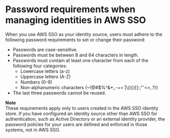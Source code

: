 # Password requirements when managing identities in AWS SSO<a name="password-requirements"></a>

When you use AWS SSO as your identity source, users must adhere to the following password requirements to set or change their password:
+ Passwords are case\-sensitive\.
+ Passwords must be between 8 and 64 characters in length\.
+ Passwords must contain at least one character from each of the following four categories:
  + Lowercase letters \(a\-z\)
  + Uppercase letters \(A\-Z\)
  + Numbers \(0\-9\)
  + Non\-alphanumeric characters \(\~\!@\#$%^&\*\_\-\+=`\|\\\(\)\{\}\[\]:;"'<>,\.?/\)
+ The last three passwords cannot be reused\.

**Note**  
These requirements apply only to users created in the AWS SSO identity store\. If you have configured an identity source other than AWS SSO for authentication, such as Active Directory or an external identity provider, the password policies for your users are defined and enforced in those systems, not in AWS SSO\.